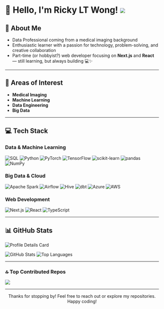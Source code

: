 # 👋 Hello, I'm Ricky LT Wong! ![](https://komarev.com/ghpvc/?username=rickyltwong)

## 📖 About Me
- Data Professional coming from a medical imaging background
- Enthusiastic learner with a passion for technology, problem-solving, and creative collaboration
- Part-time (or hobbyist?) web developer focusing on **Next.js** and **React** — still learning, but always building 💻✨

---

## 🌱 Areas of Interest
- **Medical Imaging**
- **Machine Learning**
- **Data Engineering**
- **Big Data**

---

## 💻 Tech Stack

### Data & Machine Learning
![SQL](https://img.shields.io/badge/SQL-4479A1?style=for-the-badge&logo=MySQL&logoColor=ffffff)
![Python](https://img.shields.io/badge/Python-3670A0?style=for-the-badge&logo=python&logoColor=ffdd54)
![PyTorch](https://img.shields.io/badge/PyTorch-%23EE4C2C.svg?style=for-the-badge&logo=PyTorch&logoColor=white)
![TensorFlow](https://img.shields.io/badge/TensorFlow-%23FF6F00.svg?style=for-the-badge&logo=TensorFlow&logoColor=white)
![scikit-learn](https://img.shields.io/badge/scikit--learn-F7931E?style=for-the-badge&logo=scikit-learn&logoColor=white)
![pandas](https://img.shields.io/badge/pandas-150458?style=for-the-badge&logo=pandas&logoColor=white)
![NumPy](https://img.shields.io/badge/NumPy-013243?style=for-the-badge&logo=NumPy&logoColor=white)

### Big Data & Cloud
![Apache Spark](https://img.shields.io/badge/Apache%20Spark-E25A1C?style=for-the-badge&logo=apachespark&logoColor=white)
![Airflow](https://img.shields.io/badge/Airflow-017CEE?style=for-the-badge&logo=apache-airflow&logoColor=ffffff)
![Hive](https://img.shields.io/badge/Hive-E31337?style=for-the-badge&logo=hive_blockchain&logoColor=white)
![dbt](https://img.shields.io/badge/dbt-FF694B?style=for-the-badge&logo=dbt&logoColor=white)
![Azure](https://img.shields.io/badge/Azure-007FFF?style=for-the-badge&logo=microsoft-azure&logoColor=ffffff)
![AWS](https://img.shields.io/badge/AWS-232F3E?style=for-the-badge&logo=amazonaws&logoColor=white)

### Web Development
![Next.js](https://img.shields.io/badge/Next.js-000000?style=for-the-badge&logo=nextdotjs&logoColor=ffffff)
![React](https://img.shields.io/badge/React-61DAFB?style=for-the-badge&logo=react&logoColor=000)
![TypeScript](https://img.shields.io/badge/TypeScript-3178C6?style=for-the-badge&logo=typescript&logoColor=white)

---

## 📊 GitHub Stats
<p>
  <img src="https://github-profile-summary-cards.vercel.app/api/cards/profile-details?username=rickyltwong&theme=default" alt="Profile Details Card" />
</p>

<p>
  <img src="http://github-profile-summary-cards.vercel.app/api/cards/stats?username=rickyltwong&theme=default" alt="GitHub Stats" />
  <img src="http://github-profile-summary-cards.vercel.app/api/cards/repos-per-language?username=rickyltwong&theme=default" alt="Top Languages" />
</p>

---

### 🔝 Top Contributed Repos
![](https://github-contributor-stats.vercel.app/api?username=rickyltwong&hide=B&hide_contributor_rank=false&limit=5&theme=dark&hide_border=false)

---

<p align="center">
  Thanks for stopping by! Feel free to reach out or explore my repositories. Happy coding!
</p>
